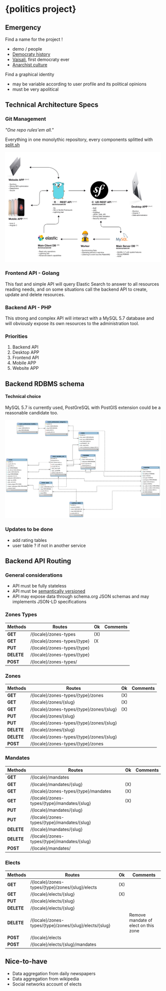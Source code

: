 {politics project}
==================

## Emergency

Find a name for the project !   

* demo / people  
* [Democraty history](https://en.wikipedia.org/wiki/Democracy)  
* [Vaisali](https://en.wikipedia.org/wiki/Vaisali), first democraty ever  
* [Anarchist culture](https://en.wikipedia.org/wiki/Temporary_Autonomous_Zone)  

Find a graphical identity

* may be variable according to user profile and its political opinions  
* must be very apolitical

## Technical Architecture Specs

### Git Management

*"One repo rules'em all."*

Everything in one monolythic repository, every components splitted with [split.sh](https://github.com/splitsh/lite)

![Technical Specs](images/technical_specs.jpg)

### Frontend API - Golang

This fast and simple API will query Elastic Search to answer to all resources reading needs, and on some situations call the backend API to create, update and delete resources.

### Backend API - PHP

This strong and complex API will interact with a MySQL 5.7 database and will obviously expose its own resources to the administration tool.

### Priorities

1. Backend API
2. Desktop APP
3. Frontend API
4. Mobile APP
5. Website APP

## Backend RDBMS schema

#### Technical choice

MySQL 5.7 is currently used, PostGreSQL with PostGIS extension could be a reasonable candidate too.

![DB Schema](images/DB.png)

### Updates to be done

* add rating tables
* user table ? if not in another service

## Backend API Routing

### General considerations

* API must be fully stateless
* API must be [semantically versioned](semver.org)
* API may expose data through schema.org JSON schemas and may implements JSON-LD specifications 

### Zones Types 

|Methods          | Routes                                                | Ok  | Comments                             |
|-----------------|-------------------------------------------------------|-----|--------------------------------------|
|**GET**          | /{locale}/zones-types                                 | (X) |                                      |
|**GET**          | /{locale}/zones-types/{type}                          | (X  |                                      |
|**PUT**          | /{locale}/zones-types/{type}                          |     |                                      |
|**DELETE**       | /{locale}/zones-types/{type}                          |     |                                      |
|**POST**         | /{locale}/zones-types/                                |     |                                      |

### Zones

|Methods          | Routes                                                | Ok  | Comments                             |
|-----------------|-------------------------------------------------------|-----|--------------------------------------|
|**GET**          | /{locale}/zones-types/{type}/zones                    | (X) |                                      |
|**GET**          | /{locale}/zones/{slug}                                | (X) |                                      |
|**GET**          | /{locale}/zones-types/{type}/zones/{slug}             | (X) |                                      |
|**PUT**          | /{locale}/zones/{slug}                                |     |                                      |
|**PUT**          | /{locale}/zones-types/{type}/zones/{slug}             |     |                                      |
|**DELETE**       | /{locale}/zones/{slug}                                |     |                                      |
|**DELETE**       | /{locale}/zones-types/{type}/zones/{slug}             |     |                                      |
|**POST**         | /{locale}/zones-types/{type}/zones                    |     |                                      |

### Mandates

|Methods          | Routes                                                | Ok  | Comments                              |
|-----------------|-------------------------------------------------------|-----|---------------------------------------|
|**GET**          | /{locale}/mandates                                    |     |                                       |
|**GET**          | /{locale}/mandates/{slug}                             | (X) |                                       |
|**GET**          | /{locale}/zones-types/{type}/mandates                 | (X) |                                       |
|**GET**          | /{locale}/zones-types/{type}/mandates/{slug}          | (X) |                                       |
|**PUT**          | /{locale}/mandates/{slug}                             |     |                                       |
|**PUT**          | /{locale}/zones-types/{type}/mandates/{slug}          |     |                                       |
|**DELETE**       | /{locale}/mandates/{slug}                             |     |                                       |
|**DELETE**       | /{locale}/zones-types/{type}/mandates/{slug}          |     |                                       |
|**POST**         | /{locale}/mandates/                                   |     |                                       |

### Elects

|Methods          | Routes                                                           | Ok  | Comments                             |
|-----------------|------------------------------------------------------------------|-----|--------------------------------------|
|**GET**          | /{locale}/zones-types/{type}/zones/{slug}/elects                 | (X) |                                      |
|**GET**          | /{locale}/elects/{slug}                                          | (X) |                                      |
|**PUT**          | /{locale}/elects/{slug}                                          |     |                                      |
|**DELETE**       | /{locale}/elects/{slug}                                          |     |                                      |
|**DELETE**       | /{locale}/zones-types/{type}/zones/{slug}/elects/{slug}          |     | Remove mandate of elect on this zone |
|**POST**         | /{locale}/elects                                                 |     |                                      |
|**POST**         | /{locale}/elects/{slug}/mandates                                 |     |                                      |

## Nice-to-have

* Data aggregation from daily newspapers
* Data aggregation from wikipedia
* Social networks account of elects 



